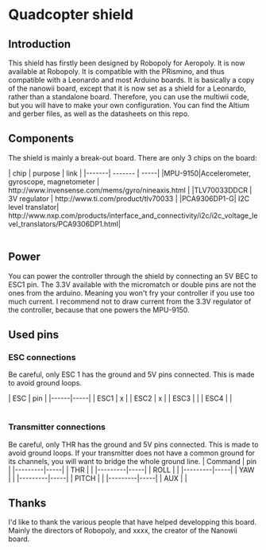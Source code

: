 # Quadcopter shield

## Introduction
This shield has firstly been designed by Robopoly for Aeropoly. It is now available at Robopoly.
It is compatible with the PRismino, and thus compatible with a Leonardo and most Arduino boards.
It is basically a copy of the nanowii board, except that it is now set as a shield for a Leonardo, rather than a standalone board.
Therefore, you can use the multiwii code, but you will have to make your own configuration.
You can find the Altium and gerber files, as well as the datasheets on this repo.

## Components
The shield is mainly a break-out board. There are only 3 chips on the board:
<table>
| chip | purpose | link |
|-------| ------- | -----|
|MPU-9150|Accelerometer, gyroscope, magnetometer | http://www.invensense.com/mems/gyro/nineaxis.html |
|TLV70033DDCR | 3V regulator | http://www.ti.com/product/tlv70033 |
|PCA9306DP1-G| I2C level translator| http://www.nxp.com/products/interface_and_connectivity/i2c/i2c_voltage_level_translators/PCA9306DP1.html|
</table>

## Power
You can power the controller through the shield by connecting an 5V BEC to ESC1 pin.
The 3.3V available with the micromatch or double pins are not the ones from the arduino. Meaning you won't fry your controller if you use too much current.
I recommend not to draw current from the 3.3V regulator of the controller, because that one powers the MPU-9150.

## Used pins
### ESC connections
Be careful, only ESC 1 has the ground and 5V pins connected. This is made to avoid ground loops.
<table>
| ESC  | pin |
|------|-----|
| ESC1 | x   |
| ESC2 | x   |
| ESC3 |     |
| ESC4 |     |
</table>

### Transmitter connections
Be careful, only THR has the ground and 5V pins connected. This is made to avoid ground loops. If your transmitter does not have a common ground for its channels, you will want to bridge the whole ground line.
| Command | pin |
|---------|-----|
| THR     |     |
|---------|-----|
| ROLL    |     |
|---------|-----|
| YAW     |     |
|---------|-----|
| PITCH   |     |
|---------|-----|
| AUX     |     |

## Thanks
I'd like to thank the various people that have helped developping this board. Mainly the directors of Robopoly, and xxxx, the creator of the Nanowii board.

